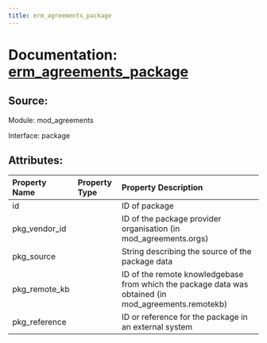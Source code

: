 ```yaml
---
title: erm_agreements_package
---
```

# Documentation: [erm_agreements_package](erm_agreements_package.md)

## Source:

Module: mod_agreements

Interface: package

## Attributes:

| Property Name   | Property Type   | Property Description                                                                                 |
|:----------------|:----------------|:-----------------------------------------------------------------------------------------------------|
| id              |                 | ID of package                                                                                        |
| pkg_vendor_id   |                 | ID of the package provider organisation (in mod_agreements.orgs)                                     |
| pkg_source      |                 | String describing the source of the package data                                                     |
| pkg_remote_kb   |                 | ID of the remote knowledgebase from which the package data was obtained (in mod_agreements.remotekb) |
| pkg_reference   |                 | ID or reference for the package in an external system                                                |

